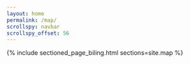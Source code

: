```yaml
---
layout: home
permalink: /map/
scrollspy: navbar
scrollspy_offset: 56
---
```

{% include sectioned_page_biling.html
    sections=site.map
%}
